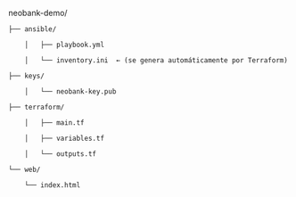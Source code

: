 neobank-demo/

    ├── ansible/

        │   ├── playbook.yml

        │   └── inventory.ini  ← (se genera automáticamente por Terraform)

    ├── keys/

        │   └── neobank-key.pub

    ├── terraform/

        │   ├── main.tf

        │   ├── variables.tf

        │   └── outputs.tf

    └── web/

        └── index.html

